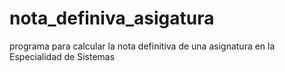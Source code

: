 # nota_definiva_asigatura
programa para calcular la nota definitiva de una asignatura en la Especialidad de Sistemas
